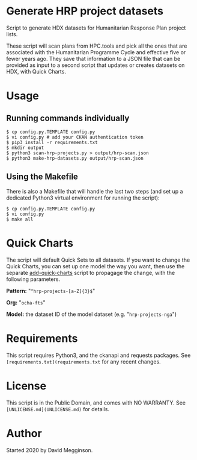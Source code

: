 Generate HRP project datasets
=============================

Script to generate HDX datasets for Humanitarian Response Plan project lists.

These script will scan plans from HPC.tools and pick all the ones that
are associated with the Humanitarian Programme Cycle and effective
five or fewer years ago. They save that information to a JSON file
that can be provided as input to a second script that updates or
creates datasets on HDX, with Quick Charts.


# Usage

## Running commands individually

    $ cp config.py.TEMPLATE config.py
    $ vi config.py # add your CKAN authentication token
    $ pip3 install -r requirements.txt
    $ mkdir output
    $ python3 scan-hrp-projects.py > output/hrp-scan.json
    $ python3 make-hrp-datasets.py output/hrp-scan.json
    
## Using the Makefile

There is also a Makefile that will handle the last two steps (and set
up a dedicated Python3 virtual environment for running the script):

    $ cp config.py.TEMPLATE config.py
    $ vi config.py
    $ make all


# Quick Charts

The script will default Quick Sets to all datasets. If you want to
change the Quick Charts, you can set up one model the way you want,
then use the separate
[add-quick-charts](https://github.com/OCHA-DAP/add-quick-charts)
script to propagage the change, with the following parameters.

**Pattern:** "``^hrp-projects-[a-Z]{3}$``"

**Org:** "``ocha-fts``"

**Model:** the dataset ID of the model dataset (e.g. "``hrp-projects-nga``")


# Requirements

This script requires Python3, and the ckanapi and requests
packages. See ``[requirements.txt](requirements.txt`` for any recent changes.


# License

This script is in the Public Domain, and comes with NO WARRANTY. See
``[UNLICENSE.md](UNLICENSE.md)`` for details.


# Author

Started 2020 by David Megginson.
